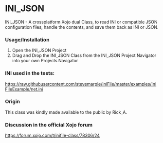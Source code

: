 # INI_JSON
INI_JSON - A crossplatform Xojo dual Class, to read INI or compatible JSON configuration files, handle the contents, and save them back as INI or JSON.

### Usage/Installation
1. Open the INI_JSON Project
2. Drag and Drop the INI_JSON Class from the INI_JSON Project Navigator into your own Projects Navigator

### INI used in the tests:
https://raw.githubusercontent.com/stevemarple/IniFile/master/examples/IniFileExample/net.ini

### Origin
This class was kindly made available to the public by Rick_A.

### Discussion in the official Xojo forum
https://forum.xojo.com/t/inifile-class/78306/24
